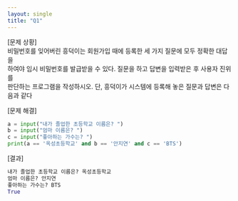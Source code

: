 ```yaml
---
layout: single
title: "Q1"
---
```


[문제 상황]  
비밀번호를 잊어버린 흥덕이는 회원가입 때에 등록한 세 가지 질문에 모두 정확한 대답을  
하여야 임시 비밀번호를 발급받을 수 있다. 질문을 하고 답변을 입력받은 후 사용자 진위를  
판단하는 프로그램을 작성하시오. 단, 흥덕이가 시스템에 등록해 놓은 질문과 답변은 다음과 같다  


[문제 해결]  
~~~python
a = input("내가 졸업한 초등학교 이름은? ")
b = input("엄마 이름은? ")
c = input("좋아하는 가수는? ")
print(a == '옥성초등학교' and b == '안지연' and c == 'BTS')
~~~


[결과]  
~~~python
내가 졸업한 초등학교 이름은? 옥성초등학교
엄마 이름은? 안지연
좋아하는 가수는? BTS
True
~~~
